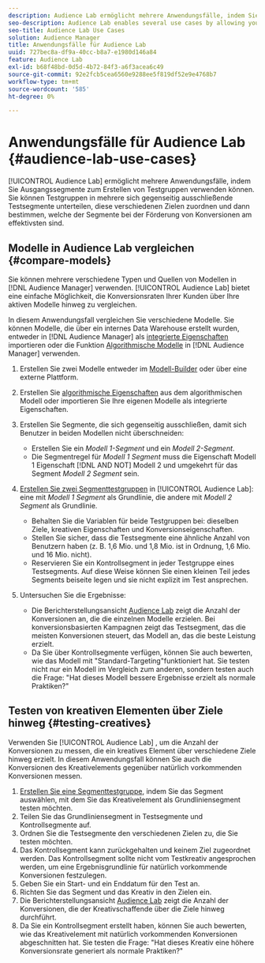 ```yaml
---
description: Audience Lab ermöglicht mehrere Anwendungsfälle, indem Sie Ausgangssegmente zum Erstellen von Testgruppen verwenden können. Sie können Testgruppen in mehrere sich gegenseitig ausschließende Testsegmente unterteilen, diese verschiedenen Zielen zuordnen und dann bestimmen, welche der Segmente bei der Förderung von Konversionen am effektivsten sind.
seo-description: Audience Lab enables several use cases by allowing you to use baseline segments for creating test groups. You can divide test groups into several mutually exclusive test segments, map these to different destinations and then determine which of the segments are most effective in driving conversions.
seo-title: Audience Lab Use Cases
solution: Audience Manager
title: Anwendungsfälle für Audience Lab
uuid: 727bec8a-df9a-40cc-b8a7-e1980d146a84
feature: Audience Lab
exl-id: b68f48bd-0d5d-4b72-84f3-a6f3acea6c49
source-git-commit: 92e2fcb5cea6560e9288ee5f819df52e9e4768b7
workflow-type: tm+mt
source-wordcount: '585'
ht-degree: 0%

---
```


# Anwendungsfälle für Audience Lab {#audience-lab-use-cases}

[!UICONTROL Audience Lab] ermöglicht mehrere Anwendungsfälle, indem Sie Ausgangssegmente zum Erstellen von Testgruppen verwenden können. Sie können Testgruppen in mehrere sich gegenseitig ausschließende Testsegmente unterteilen, diese verschiedenen Zielen zuordnen und dann bestimmen, welche der Segmente bei der Förderung von Konversionen am effektivsten sind.

## Modelle in Audience Lab vergleichen {#compare-models}

Sie können mehrere verschiedene Typen und Quellen von Modellen in [!DNL Audience Manager] verwenden. [!UICONTROL Audience Lab] bietet eine einfache Möglichkeit, die Konversionsraten Ihrer Kunden über Ihre aktiven Modelle hinweg zu vergleichen.

<!-- audience-lab-compare-models.xml -->

In diesem Anwendungsfall vergleichen Sie verschiedene Modelle. Sie können Modelle, die über ein internes Data Warehouse erstellt wurden, entweder in [!DNL Audience Manager] als [integrierte Eigenschaften](../../features/traits/create-onboarded-rule-based-traits.md#create-rules-based-or-onboarded-traits) importieren oder die Funktion [Algorithmische Modelle](../../features/algorithmic-models/understanding-models.md) in [!DNL Audience Manager] verwenden.

1. Erstellen Sie zwei Modelle entweder im [Modell-Builder](../../features/algorithmic-models/create-model.md) oder über eine externe Plattform.
1. Erstellen Sie [algorithmische Eigenschaften](../../features/traits/create-algorithmic-traits.md) aus dem algorithmischen Modell oder importieren Sie Ihre eigenen Modelle als integrierte Eigenschaften.
1. Erstellen Sie Segmente, die sich gegenseitig ausschließen, damit sich Benutzer in beiden Modellen nicht überschneiden:

   * Erstellen Sie ein *Modell 1-Segment* und ein *Modell 2-Segment*.
   * Die Segmentregel für *Modell 1 Segment* muss die Eigenschaft Modell 1 Eigenschaft [!DNL AND NOT] Modell 2 und umgekehrt für das Segment *Modell 2 Segment* sein.

1. [Erstellen Sie zwei Segmenttestgruppen](../../features/audience-lab/audience-lab-manage-test-groups.md#create-test-groups) in [!UICONTROL Audience Lab]: eine mit *Modell 1 Segment* als Grundlinie, die andere mit *Modell 2 Segment* als Grundlinie.

   * Behalten Sie die Variablen für beide Testgruppen bei: dieselben Ziele, kreativen Eigenschaften und Konversionseigenschaften.
   * Stellen Sie sicher, dass die Testsegmente eine ähnliche Anzahl von Benutzern haben (z. B. 1,6 Mio. und 1,8 Mio. ist in Ordnung, 1,6 Mio. und 16 Mio. nicht).
   * Reservieren Sie ein Kontrollsegment in jeder Testgruppe eines Testsegments. Auf diese Weise können Sie einen kleinen Teil jedes Segments beiseite legen und sie nicht explizit im Test ansprechen.

1. Untersuchen Sie die Ergebnisse:

   * Die Berichterstellungsansicht [Audience Lab](../../features/audience-lab/audience-lab-reporting-view.md) zeigt die Anzahl der Konversionen an, die die einzelnen Modelle erzielen. Bei konversionsbasierten Kampagnen zeigt das Testsegment, das die meisten Konversionen steuert, das Modell an, das die beste Leistung erzielt.
   * Da Sie über Kontrollsegmente verfügen, können Sie auch bewerten, wie das Modell mit &quot;Standard-Targeting&quot;funktioniert hat. Sie testen nicht nur ein Modell im Vergleich zum anderen, sondern testen auch die Frage: &quot;Hat dieses Modell bessere Ergebnisse erzielt als normale Praktiken?&quot;

## Testen von kreativen Elementen über Ziele hinweg {#testing-creatives}

<!-- audience-lab-creatives-across-destinations.xml -->

Verwenden Sie [!UICONTROL Audience Lab] , um die Anzahl der Konversionen zu messen, die ein kreatives Element über verschiedene Ziele hinweg erzielt. In diesem Anwendungsfall können Sie auch die Konversionen des Kreativelements gegenüber natürlich vorkommenden Konversionen messen.

1. [Erstellen Sie eine Segmenttestgruppe](../../features/audience-lab/audience-lab-manage-test-groups.md#create-test-groups), indem Sie das Segment auswählen, mit dem Sie das Kreativelement als Grundliniensegment testen möchten.
1. Teilen Sie das Grundliniensegment in Testsegmente und Kontrollsegmente auf.
1. Ordnen Sie die Testsegmente den verschiedenen Zielen zu, die Sie testen möchten.
1. Das Kontrollsegment kann zurückgehalten und keinem Ziel zugeordnet werden. Das Kontrollsegment sollte nicht vom Testkreativ angesprochen werden, um eine Ergebnisgrundlinie für natürlich vorkommende Konversionen festzulegen.
1. Geben Sie ein Start- und ein Enddatum für den Test an.
1. Richten Sie das Segment und das Kreativ in den Zielen ein.
1. Die Berichterstellungsansicht [Audience Lab](../../features/audience-lab/audience-lab-reporting-view.md) zeigt die Anzahl der Konversionen, die der Kreativschaffende über die Ziele hinweg durchführt.
1. Da Sie ein Kontrollsegment erstellt haben, können Sie auch bewerten, wie das Kreativelement mit natürlich vorkommenden Konversionen abgeschnitten hat. Sie testen die Frage: &quot;Hat dieses Kreativ eine höhere Konversionsrate generiert als normale Praktiken?&quot;

